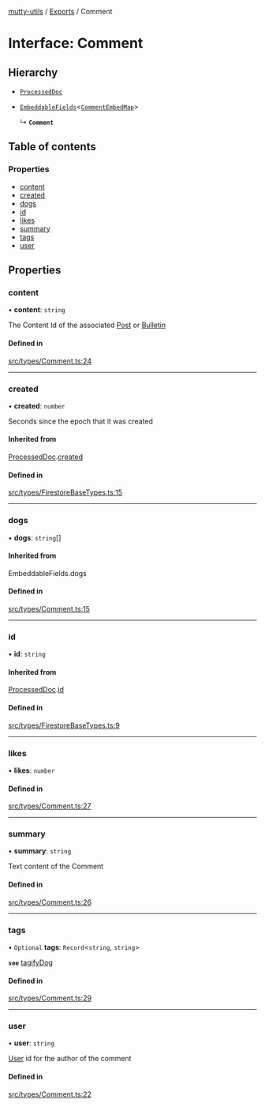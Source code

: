 [mutty-utils](../README.md) / [Exports](../modules.md) / Comment

# Interface: Comment

## Hierarchy

- [`ProcessedDoc`](ProcessedDoc.md)

- [`EmbeddableFields`](../modules.md#embeddablefields)<[`CommentEmbedMap`](../modules.md#commentembedmap)\>

  ↳ **`Comment`**

## Table of contents

### Properties

- [content](Comment.md#content)
- [created](Comment.md#created)
- [dogs](Comment.md#dogs)
- [id](Comment.md#id)
- [likes](Comment.md#likes)
- [summary](Comment.md#summary)
- [tags](Comment.md#tags)
- [user](Comment.md#user)

## Properties

### content

• **content**: `string`

The Content Id of the associated [Post](Post.md) or [Bulletin](Bulletin.md)

#### Defined in

[src/types/Comment.ts:24](https://github.com/jonlaing/mutty-utils/blob/d7d0eb8/src/types/Comment.ts#L24)

___

### created

• **created**: `number`

Seconds since the epoch that it was created

#### Inherited from

[ProcessedDoc](ProcessedDoc.md).[created](ProcessedDoc.md#created)

#### Defined in

[src/types/FirestoreBaseTypes.ts:15](https://github.com/jonlaing/mutty-utils/blob/d7d0eb8/src/types/FirestoreBaseTypes.ts#L15)

___

### dogs

• **dogs**: `string`[]

#### Inherited from

EmbeddableFields.dogs

#### Defined in

[src/types/Comment.ts:15](https://github.com/jonlaing/mutty-utils/blob/d7d0eb8/src/types/Comment.ts#L15)

___

### id

• **id**: `string`

#### Inherited from

[ProcessedDoc](ProcessedDoc.md).[id](ProcessedDoc.md#id)

#### Defined in

[src/types/FirestoreBaseTypes.ts:9](https://github.com/jonlaing/mutty-utils/blob/d7d0eb8/src/types/FirestoreBaseTypes.ts#L9)

___

### likes

• **likes**: `number`

#### Defined in

[src/types/Comment.ts:27](https://github.com/jonlaing/mutty-utils/blob/d7d0eb8/src/types/Comment.ts#L27)

___

### summary

• **summary**: `string`

Text content of the Comment

#### Defined in

[src/types/Comment.ts:26](https://github.com/jonlaing/mutty-utils/blob/d7d0eb8/src/types/Comment.ts#L26)

___

### tags

• `Optional` **tags**: `Record`<`string`, `string`\>

**`see`** [tagifyDog](../modules/utils.tags.md#tagifydog)

#### Defined in

[src/types/Comment.ts:29](https://github.com/jonlaing/mutty-utils/blob/d7d0eb8/src/types/Comment.ts#L29)

___

### user

• **user**: `string`

[User](User.md) id for the author of the comment

#### Defined in

[src/types/Comment.ts:22](https://github.com/jonlaing/mutty-utils/blob/d7d0eb8/src/types/Comment.ts#L22)

